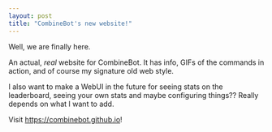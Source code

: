 ```yaml
---
layout: post
title: "CombineBot's new website!"
---
```


Well, we are finally here.

An actual, *real* website for CombineBot. It has info, GIFs of the commands in action, and of course my signature old web style.

I also want to make a WebUI in the future for seeing stats on the leaderboard, seeing your own stats and maybe configuring things?? Really depends on what I want to add.

Visit https://combinebot.github.io!
